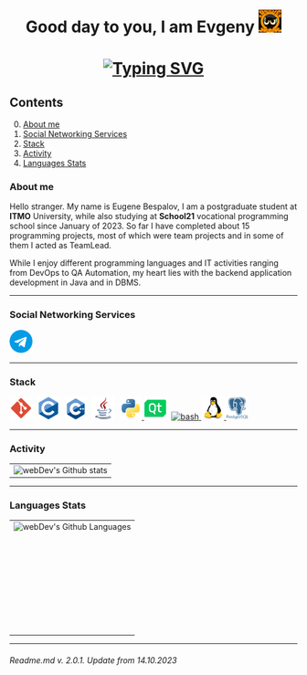 <h1 align="center">Good day to you, I am Evgeny
<img src="images/banner.gif" height="40"/></h1>
<h1 align="center"><a href="https://git.io/typing-svg"><img src="https://readme-typing-svg.demolab.com?font=Fira+Code&pause=1000&center=true&width=435&lines=Junior+Java+programmer" alt="Typing SVG" /></a>


## Contents

0. [About me](#about-me)
1. [Social Networking Services](#social-networking-services)
2. [Stack](#stack)
3. [Activity](#activity)
4. [Languages Stats](#languages-stats)


### About me

Hello stranger. My name is Eugene Bespalov, I am a postgraduate student at **ITMO** University, while also studying at **School21**  vocational programming school since January of 2023. So far I have completed about 15 programming projects, most of which
were team projects and in some of them I acted as TeamLead.

While I enjoy different programming languages and IT activities ranging from DevOps to QA Automation, my heart lies with the backend application development in Java and in DBMS.

---

### Social Networking Services

<div id="badges">    
    <a href="https://t.me/EugeneCanadien" target="_blank">
      <img src="images/telegram.png" width="40" height="40" alt="Telegram"/>
    </a>
    
</div>

---

### Stack

<div>
  <img src="images/git.png" title="git" alt="git" width="40" height="40"/>&nbsp
  <img src="images/c.png" title="CLanguage" alt="CLanguage" width="40" height="40"/>&nbsp
  <img src="images/c++.png" title="CPlusPlusLanguage" alt="CPlusPlusLanguage" width="40" height="40"/>&nbsp
  <img src="images/java.png" title="JavaLanguage" alt="JavaLanguage" width="40" height="40"/>&nbsp
  <a href="https://www.python.org" target="_blank" rel="noreferrer"> <img src="https://raw.githubusercontent.com/devicons/devicon/master/icons/python/python-original.svg" alt="python" width="40" height="40"/> </a>
    <img src="images/qt.png" title="QtFramework" alt="QtFramework" width="40" height="40"/>&nbsp
  <a href="https://www.gnu.org/software/bash/" target="_blank" rel="noreferrer"> <img src="https://www.vectorlogo.zone/logos/gnu_bash/gnu_bash-icon.svg" alt="bash" width="40" height="40"/> </a> 
    <a href="https://www.linux.org/" target="_blank" rel="noreferrer"> <img src="https://raw.githubusercontent.com/devicons/devicon/master/icons/linux/linux-original.svg" alt="linux" width="40" height="40"/> </a>    
  <img src="images/postgresql.png" title="PostgreSql" alt="PostgreSql" width="40" height="40"/>
  </div>

---

### Activity

<table>
  <tr>
    <td>
      <img align="left" src="http://github-readme-streak-stats.herokuapp.com?user=KAHADOC&theme=dark&background=000000" alt="webDev's Github stats" />
    </td>
  </tr>
</table>

---

### Languages Stats

<table>
  <tr>
    <td>
      <img height="195px" align="right" alt="webDev's Github Languages" src="https://github-readme-stats-sigma-five.vercel.app/api/top-langs/?username=KAHADOC&layout=compact&theme=vision-friendly-dark" />
    </td>
  </tr>
</table>

---

###### Readme.md v. 2.0.1. Update from 14.10.2023
